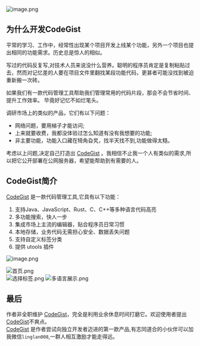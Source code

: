 
![image.png](https://www.linglan01.cn/static/img/8d0c812d8a42a6a6f09c6c2dc6845478.image.webp)

## 为什么开发CodeGist

平常的学习、工作中，经常性出现某个项目开发上线某个功能，另外一个项目也提出相同的功能需求。历史总是惊人的相似。  

写过的代码反复写,对技术人员来说没什么营养。聪明的程序员肯定是复制粘贴过去，然而对记忆差的人要在项目文件里翻找某段功能代码，更甚者可能没找到被迫重新搬一次砖。  

如果我们有一款代码管理工具帮助我们管理常用的代码片段，那会不会节省时间、提升工作效率。 毕竟好记忆不如烂笔头。  

调研市场上的类似的产品，它们有以下问题：
* 网络问题，要用梯子才能访问;
* 上来就要收费，我都没体验过怎么知道有没有我想要的功能;
* 非主要功能，功能入口藏在犄角旮旯，找半天找不到,功能做得太糙。

考虑以上问题,决定自己打造出 [CodeGist](https://codegist.cn/) 。我相信不止我一个人有类似的需求,所以把它公开部署在公网服务器，希望能帮助到有需要的人。

<!-- more -->

## CodeGist简介
[CodeGist](https://codegist.cn/) 是一款代码管理工具,它具有以下功能：
1. 支持Java、JavaScript、Rust、C、C++等多种语言代码高亮
2. 多功能搜索，快人一步
3. 集成市场上主流的编辑器，贴合程序员日常习惯
4. 本地存储，业务代码无需担心安全、数据丢失问题
5. 支持自定义标签分类
6. 提供 utools 插件



![image.png](https://www.linglan01.cn/static/img/161bc6f8177e4a8cbc34f4065e5da671.image.webp)

![首页.png](https://www.linglan01.cn/static/img/ecf67b9c1a13f27093406d3d199210ed.%C3%A9%C2%A6%C2%96%C3%A9%C2%A1%C2%B5.webp)  
![选择标签.png](https://www.linglan01.cn/static/img/6cd68e26f714294129ad9629d01b18d7.%C3%A9%C2%80%C2%89%C3%A6%C2%8B%C2%A9%C3%A6%C2%A0%C2%87%C3%A7%C2%AD%C2%BE.webp)
![多语言展示.png](https://www.linglan01.cn/static/img/8f3b078ccb68f25f1b5d2187c07983c3.%C3%A5%C2%A4%C2%9A%C3%A8%C2%AF%C2%AD%C3%A8%C2%A8%C2%80%C3%A5%C2%B1%C2%95%C3%A7%C2%A4%C2%BA.webp)

## 最后
作者非全职维护 [CodeGist](https://codegist.cn/)，完全是利用业余休息时间打磨它。欢迎使用者提出 [CodeGist](https://codegist.cn/)不爽点。  
[CodeGist](https://codegist.cn/) 是作者尝试向独立开发者迈进的第一款产品,有志同道合的小伙伴可以加我微信`linglan008`,一群人相互激励才能走得远。
